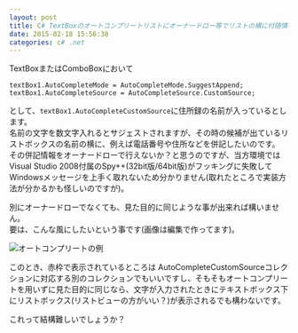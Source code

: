 ```yaml
---
layout: post
title: C# TextBoxのオートコンプリートリストにオーナードロー等でリストの横に付随情報を書くことは出来るでしょうか？
date: 2015-02-18 15:56:38
categories: c# .net
---
```

<!-- {% raw %} -->
<p>TextBoxまたはComboBoxにおいて</p>

<pre><code>textBox1.AutoCompleteMode = AutoCompleteMode.SuggestAppend;
textBox1.AutoCompleteSource = AutoCompleteSource.CustomSource;
</code></pre>

<p>として、<code>textBox1.AutoCompleteCustomSource</code>に住所録の名前が入っているとします。<br>
名前の文字を数文字入れるとサジェストされますが、その時の候補が出ているリストボックスの名前の横に、例えば電話番号や住所などを併記したいのです。<br>
その併記情報をオーナードローで行えないか？と思うのですが、当方環境ではVisual Studio 2008付属のSpy++(32bit版/64bit版)がフッキングに失敗してWindowsメッセージを上手く取れないため分かりません(取れたところで実装方法が分かるかも怪しいのですが)。</p>

<p>別にオーナードローでなくても、見た目的に同じような事が出来れば構いません。<br>
要は、こんな風にしたいという事です(画像は編集で作ってます)。</p>

<p><img src="https://i.stack.imgur.com/xYOws.jpg" alt="オートコンプリートの例"></p>

<p>このとき、赤枠で表示されているところは AutoCompleteCustomSourceコレクションに対応する別のコレクションでもいいですし、そもそもオートコンプリートを用いずに見た目的に同じなら、文字が入力されたときにテキストボックス下にリストボックス(リストビューの方がいい？)が表示されるでも構わないです。</p>

<p>これって結構難しいでしょうか？</p>
<!-- {% endraw %} -->
